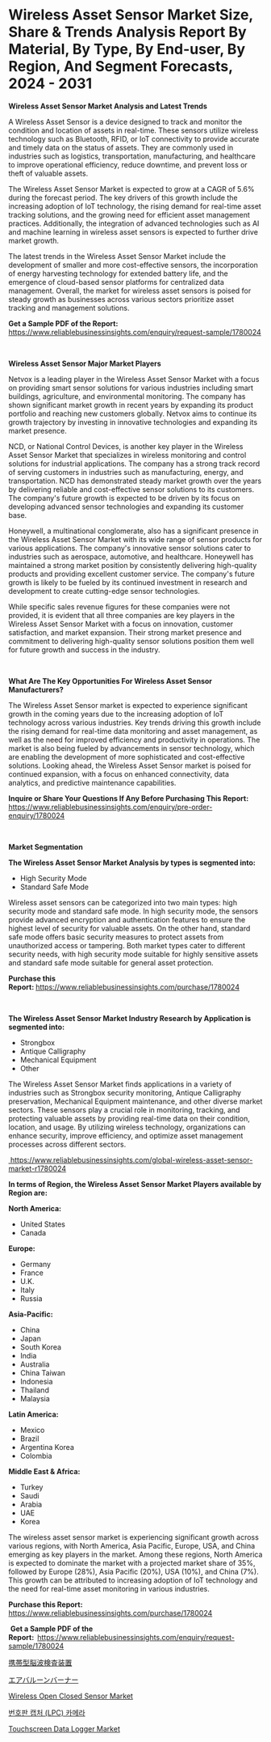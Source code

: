 <p><h1>Wireless Asset Sensor Market Size, Share & Trends Analysis Report By Material, By Type, By End-user, By Region, And Segment Forecasts, 2024 - 2031</h1></p><p><strong>Wireless Asset Sensor Market Analysis and Latest Trends</strong></p>
<p><p>A Wireless Asset Sensor is a device designed to track and monitor the condition and location of assets in real-time. These sensors utilize wireless technology such as Bluetooth, RFID, or IoT connectivity to provide accurate and timely data on the status of assets. They are commonly used in industries such as logistics, transportation, manufacturing, and healthcare to improve operational efficiency, reduce downtime, and prevent loss or theft of valuable assets.</p><p>The Wireless Asset Sensor Market is expected to grow at a CAGR of 5.6% during the forecast period. The key drivers of this growth include the increasing adoption of IoT technology, the rising demand for real-time asset tracking solutions, and the growing need for efficient asset management practices. Additionally, the integration of advanced technologies such as AI and machine learning in wireless asset sensors is expected to further drive market growth.</p><p>The latest trends in the Wireless Asset Sensor Market include the development of smaller and more cost-effective sensors, the incorporation of energy harvesting technology for extended battery life, and the emergence of cloud-based sensor platforms for centralized data management. Overall, the market for wireless asset sensors is poised for steady growth as businesses across various sectors prioritize asset tracking and management solutions.</p></p>
<p><strong>Get a Sample PDF of the Report:&nbsp;</strong> <a href="https://www.reliablebusinessinsights.com/enquiry/request-sample/1780024">https://www.reliablebusinessinsights.com/enquiry/request-sample/1780024</a></p>
<p>&nbsp;</p>
<p><strong>Wireless Asset Sensor Major Market Players</strong></p>
<p><p>Netvox is a leading player in the Wireless Asset Sensor Market with a focus on providing smart sensor solutions for various industries including smart buildings, agriculture, and environmental monitoring. The company has shown significant market growth in recent years by expanding its product portfolio and reaching new customers globally. Netvox aims to continue its growth trajectory by investing in innovative technologies and expanding its market presence.</p><p>NCD, or National Control Devices, is another key player in the Wireless Asset Sensor Market that specializes in wireless monitoring and control solutions for industrial applications. The company has a strong track record of serving customers in industries such as manufacturing, energy, and transportation. NCD has demonstrated steady market growth over the years by delivering reliable and cost-effective sensor solutions to its customers. The company's future growth is expected to be driven by its focus on developing advanced sensor technologies and expanding its customer base.</p><p>Honeywell, a multinational conglomerate, also has a significant presence in the Wireless Asset Sensor Market with its wide range of sensor products for various applications. The company's innovative sensor solutions cater to industries such as aerospace, automotive, and healthcare. Honeywell has maintained a strong market position by consistently delivering high-quality products and providing excellent customer service. The company's future growth is likely to be fueled by its continued investment in research and development to create cutting-edge sensor technologies.</p><p>While specific sales revenue figures for these companies were not provided, it is evident that all three companies are key players in the Wireless Asset Sensor Market with a focus on innovation, customer satisfaction, and market expansion. Their strong market presence and commitment to delivering high-quality sensor solutions position them well for future growth and success in the industry.</p></p>
<p>&nbsp;</p>
<p><strong>What Are The Key Opportunities For Wireless Asset Sensor Manufacturers?</strong></p>
<p><p>The Wireless Asset Sensor market is expected to experience significant growth in the coming years due to the increasing adoption of IoT technology across various industries. Key trends driving this growth include the rising demand for real-time data monitoring and asset management, as well as the need for improved efficiency and productivity in operations. The market is also being fueled by advancements in sensor technology, which are enabling the development of more sophisticated and cost-effective solutions. Looking ahead, the Wireless Asset Sensor market is poised for continued expansion, with a focus on enhanced connectivity, data analytics, and predictive maintenance capabilities.</p></p>
<p><strong>Inquire or Share Your Questions If Any Before Purchasing This Report:</strong> <a href="https://www.reliablebusinessinsights.com/enquiry/pre-order-enquiry/1780024">https://www.reliablebusinessinsights.com/enquiry/pre-order-enquiry/1780024</a></p>
<p>&nbsp;</p>
<p><strong>Market Segmentation</strong></p>
<p><strong>The Wireless Asset Sensor Market Analysis by types is segmented into:</strong></p>
<p><ul><li>High Security Mode</li><li>Standard Safe Mode</li></ul></p>
<p><p>Wireless asset sensors can be categorized into two main types: high security mode and standard safe mode. In high security mode, the sensors provide advanced encryption and authentication features to ensure the highest level of security for valuable assets. On the other hand, standard safe mode offers basic security measures to protect assets from unauthorized access or tampering. Both market types cater to different security needs, with high security mode suitable for highly sensitive assets and standard safe mode suitable for general asset protection.</p></p>
<p><strong>Purchase this Report:&nbsp;</strong><a href="https://www.reliablebusinessinsights.com/purchase/1780024">https://www.reliablebusinessinsights.com/purchase/1780024</a></p>
<p>&nbsp;</p>
<p><strong>The Wireless Asset Sensor Market Industry Research by Application is segmented into:</strong></p>
<p><ul><li>Strongbox</li><li>Antique Calligraphy</li><li>Mechanical Equipment</li><li>Other</li></ul></p>
<p><p>The Wireless Asset Sensor Market finds applications in a variety of industries such as Strongbox security monitoring, Antique Calligraphy preservation, Mechanical Equipment maintenance, and other diverse market sectors. These sensors play a crucial role in monitoring, tracking, and protecting valuable assets by providing real-time data on their condition, location, and usage. By utilizing wireless technology, organizations can enhance security, improve efficiency, and optimize asset management processes across different sectors.</p></p>
<p><a href="https://www.reliablebusinessinsights.com/global-wireless-asset-sensor-market-r1780024">&nbsp;https://www.reliablebusinessinsights.com/global-wireless-asset-sensor-market-r1780024</a></p>
<p><strong>In terms of Region, the Wireless Asset Sensor Market Players available by Region are:</strong></p>
<p>
    <p> <strong> North America: </strong>
        <ul>
            <li>United States</li>
            <li>Canada</li>
        </ul>
        </p> 
    <p> <strong> Europe: </strong>
        <ul>
            <li>Germany</li>
            <li>France</li>
            <li>U.K.</li>
            <li>Italy</li>
            <li>Russia</li>
        </ul>
        </p> 
    <p> <strong> Asia-Pacific: </strong>
        <ul>
            <li>China</li>
            <li>Japan</li>
            <li>South Korea</li>
            <li>India</li>
            <li>Australia</li>
            <li>China Taiwan</li>
            <li>Indonesia</li>
            <li>Thailand</li>
            <li>Malaysia</li>
        </ul>
        </p> 
    <p> <strong> Latin America: </strong>
        <ul>
            <li>Mexico</li>
            <li>Brazil</li>
            <li>Argentina Korea</li>
            <li>Colombia</li>
        </ul>
        </p> 
    <p> <strong> Middle East & Africa: </strong>
        <ul>
            <li>Turkey</li>
            <li>Saudi</li>
            <li>Arabia</li>
            <li>UAE</li>
            <li>Korea</li>
        </ul>
    </p>
    </p>
<p><p>The wireless asset sensor market is experiencing significant growth across various regions, with North America, Asia Pacific, Europe, USA, and China emerging as key players in the market. Among these regions, North America is expected to dominate the market with a projected market share of 35%, followed by Europe (28%), Asia Pacific (20%), USA (10%), and China (7%). This growth can be attributed to increasing adoption of IoT technology and the need for real-time asset monitoring in various industries.</p></p>
<p><strong>Purchase this Report: </strong><a href="https://www.reliablebusinessinsights.com/purchase/1780024">https://www.reliablebusinessinsights.com/purchase/1780024</a></p>
<p>&nbsp;<strong>Get a Sample PDF of the Report:&nbsp;&nbsp;</strong><a href="https://www.reliablebusinessinsights.com/enquiry/request-sample/1780024">https://www.reliablebusinessinsights.com/enquiry/request-sample/1780024</a></p>
<p><strong></strong></p>
<p><p><a href="https://github.com/oafhukehf4709715/Market-Research-Report-List-2/blob/main/4310258105581.md">携帯型脳波検査装置</a></p><p><a href="https://github.com/LuzHills1972/Market-Research-Report-List-1/blob/main/5540469105580.md">エアバルーンバーナー</a></p><p><a href="https://github.com/jodemen/Market-Research-Report-List-3/blob/main/wireless-open-closed-sensor-market.md">Wireless Open Closed Sensor Market</a></p><p><a href="https://github.com/TrevorKruvalis5678/Market-Research-Report-List-2/blob/main/515999699294.md">번호판 캡처 (LPC) 카메라</a></p><p><a href="https://github.com/RyleeBauch2023/Market-Research-Report-List-1/blob/main/touchscreen-data-logger-market.md">Touchscreen Data Logger Market</a></p></p>